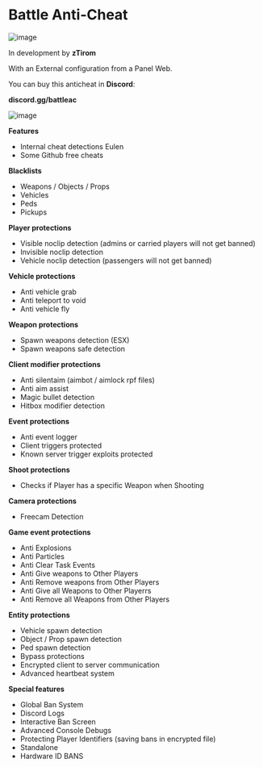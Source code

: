 # Battle Anti-Cheat #
![image](https://github.com/rdopaa/Battle-Anti-Cheat/assets/131190297/628fc114-328c-460d-8a2b-0cfe3c6aaa70)

In development by **zTirom**

With an External configuration from a Panel Web.

You can buy this anticheat in **Discord**:

**discord.gg/battleac** 

![image](https://github.com/rdopaa/Battle-Anti-Cheat/assets/131190297/ba9988a9-04b6-4977-8c8a-ac3c56b54777)

**Features**
* Internal cheat detections Eulen
* Some Github free cheats

**Blacklists** 
* Weapons / Objects / Props 
* Vehicles 
* Peds
* Pickups

**Player protections**
* Visible noclip detection (admins or carried players will not get banned)
* Invisible noclip detection
* Vehicle noclip detection (passengers will not get banned)

**Vehicle protections**
* Anti vehicle grab
* Anti teleport to void
* Anti vehicle fly

**Weapon protections**
* Spawn weapons detection (ESX)
* Spawn weapons safe detection

**Client modifier protections**
* Anti silentaim (aimbot / aimlock rpf files)
* Anti aim assist
* Magic bullet detection
* Hitbox modifier detection

**Event protections**
* Anti event logger
* Client triggers protected
* Known server trigger exploits protected

**Shoot protections**
* Checks if Player has a specific Weapon when Shooting

**Camera protections**
* Freecam Detection

**Game event protections**
* Anti Explosions
* Anti Particles
* Anti Clear Task Events
* Anti Give weapons to Other Players
* Anti Remove weapons from Other Players
* Anti Give all Weapons to Other Playerrs
* Anti Remove all Weapons from Other Players

**Entity protections**
* Vehicle spawn detection
* Object / Prop spawn detection
* Ped spawn detection
* Bypass protections
* Encrypted client to server communication
* Advanced heartbeat system

**Special features**
* Global Ban System
* Discord Logs
* Interactive Ban Screen
* Advanced Console Debugs
* Protecting Player Identifiers (saving bans in encrypted file)
* Standalone
* Hardware ID BANS
